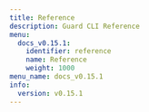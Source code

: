 ```yaml
---
title: Reference
description: Guard CLI Reference
menu:
  docs_v0.15.1:
    identifier: reference
    name: Reference
    weight: 1000
menu_name: docs_v0.15.1
info:
  version: v0.15.1
---
```


